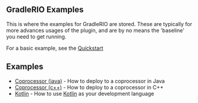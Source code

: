 GradleRIO Examples
---

This is where the examples for GradleRIO are stored. These are typically for more advances usages of the plugin, and are by no means the 'baseline' 
you need to get running.

For a basic example, see the [Quickstart](../quickstart)

## Examples
- [Coprocessor (java)](coprocessor_java) - How to deploy to a coprocessor in Java
- [Coprocessor (c++)](coprocessor_cpp) - How to deploy to a coprocessor in C++
- [Kotlin](kotlin) - How to use [Kotlin](https://kotlinlang.org/) as your development language
